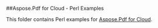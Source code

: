 ##Aspose.Pdf for Cloud - Perl Examples

This folder contains Perl examples for [Aspose.Pdf for Cloud](http://www.aspose.com/products/pdf/cloud).